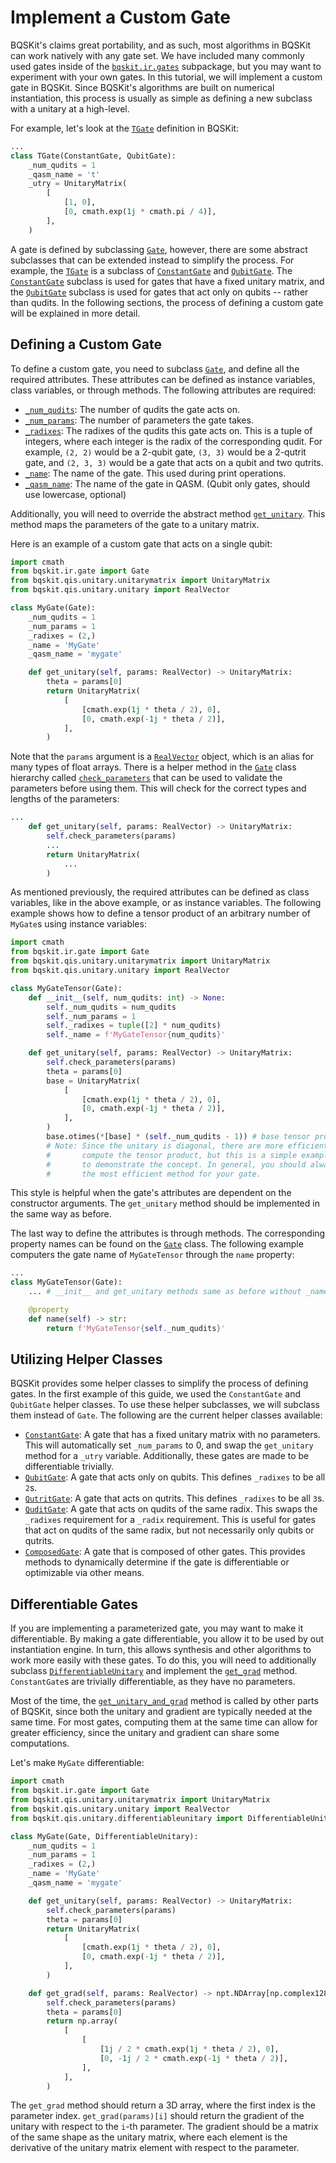 # Implement a Custom Gate

BQSKit's claims great portability, and as such, most algorithms in BQSKit can
work natively with any gate set. We have included many commonly used gates
inside of the [`bqskit.ir.gates`](https://bqskit.readthedocs.io/en/latest/source/ir.html#module-bqskit.ir.gates)
subpackage, but you may want to experiment with your own gates. In this tutorial,
we will implement a custom gate in BQSKit. Since BQSKit's algorithms are built
on numerical instantiation, this process is usually as simple as defining a new
subclass with a unitary at a high-level.

For example, let's look at the [`TGate`](https://bqskit.readthedocs.io/en/latest/source/autogen/bqskit.ir.gates.TGate.html#bqskit.ir.gates.TGate) definition in BQSKit:

```python
...
class TGate(ConstantGate, QubitGate):
    _num_qudits = 1
    _qasm_name = 't'
    _utry = UnitaryMatrix(
        [
            [1, 0],
            [0, cmath.exp(1j * cmath.pi / 4)],
        ],
    )
```

A gate is defined by subclassing [`Gate`](https://bqskit.readthedocs.io/en/latest/source/autogen/bqskit.ir.Gate.html#bqskit.ir.Gate),
however, there are some abstract subclasses that can be extended instead to simplify the process. For example, the [`TGate`](https://bqskit.readthedocs.io/en/latest/source/autogen/bqskit.ir.gates.TGate.html#bqskit.ir.gates.TGate) is a subclass of
[`ConstantGate`](https://bqskit.readthedocs.io/en/latest/source/autogen/bqskit.ir.gates.ConstantGate.html#bqskit.ir.gates.ConstantGate) and
[`QubitGate`](https://bqskit.readthedocs.io/en/latest/source/autogen/bqskit.ir.gates.QubitGate.html#bqskit.ir.gates.QubitGate). The [`ConstantGate`](https://bqskit.readthedocs.io/en/latest/source/autogen/bqskit.ir.gates.ConstantGate.html#bqskit.ir.gates.ConstantGate)
subclass is used for gates that have a fixed unitary matrix, and the [`QubitGate`](https://bqskit.readthedocs.io/en/latest/source/autogen/bqskit.ir.gates.QubitGate.html#bqskit.ir.gates.QubitGate) subclass is used for gates that act only on qubits -- rather than qudits. In the following sections, the process of defining a custom gate will be explained in more detail.

## Defining a Custom Gate

To define a custom gate, you need to subclass [`Gate`](https://bqskit.readthedocs.io/en/latest/source/autogen/bqskit.ir.Gate.html#bqskit.ir.Gate), and
define all the required attributes. These attributes can be defined as instance variables, class variables, or through methods. The following
attributes are required:

- [`_num_qudits`](https://bqskit.readthedocs.io/en/latest/source/autogen/bqskit.ir.Gate.num_qudits.html#bqskit.ir.Gate.num_qudits): The number of qudits the gate acts on.
- [`_num_params`](https://bqskit.readthedocs.io/en/latest/source/autogen/bqskit.ir.Gate.num_params.html#bqskit.ir.Gate.num_params): The number of parameters the gate takes.
- [`_radixes`](https://bqskit.readthedocs.io/en/latest/source/autogen/bqskit.ir.Gate.radixes.html#bqskit.ir.Gate.radixes): The radixes of the qudits this gate acts on. This is a tuple of integers, where each integer is the radix of the corresponding qudit. For example, `(2, 2)` would be a 2-qubit gate, `(3, 3)` would be a 2-qutrit gate, and `(2, 3, 3)` would be a gate that acts on a qubit and two qutrits.
- [`_name`](https://bqskit.readthedocs.io/en/latest/source/autogen/bqskit.ir.Gate.name.html#bqskit.ir.Gate.name): The name of the gate. This used during print operations.
- [`_qasm_name`](https://bqskit.readthedocs.io/en/latest/source/autogen/bqskit.ir.Gate.qasm_name.html#bqskit.ir.Gate.qasm_name): The name of the gate in QASM. (Qubit only gates, should use lowercase, optional)

Additionally, you will need to override the abstract method [`get_unitary`](https://bqskit.readthedocs.io/en/latest/source/autogen/bqskit.qis.Unitary.get_unitary.html#bqskit.qis.Unitary.get_unitary). This method maps the parameters of the gate to a unitary matrix.

Here is an example of a custom gate that acts on a single qubit:

```python
import cmath
from bqskit.ir.gate import Gate
from bqskit.qis.unitary.unitarymatrix import UnitaryMatrix
from bqskit.qis.unitary.unitary import RealVector

class MyGate(Gate):
    _num_qudits = 1
    _num_params = 1
    _radixes = (2,)
    _name = 'MyGate'
    _qasm_name = 'mygate'

    def get_unitary(self, params: RealVector) -> UnitaryMatrix:
        theta = params[0]
        return UnitaryMatrix(
            [
                [cmath.exp(1j * theta / 2), 0],
                [0, cmath.exp(-1j * theta / 2)],
            ],
        )
```

Note that the `params` argument is a [`RealVector`](https://bqskit.readthedocs.io/en/latest/source/autogen/bqskit.qis.RealVector.html#bqskit.qis.RealVector) object, which is an alias for many types of float arrays. There is a helper method in the [`Gate`](https://bqskit.readthedocs.io/en/latest/source/autogen/bqskit.ir.Gate.html#bqskit.ir.Gate) class hierarchy called [`check_parameters`](https://bqskit.readthedocs.io/en/latest/source/autogen/bqskit.qis.Unitary.check_parameters.html#bqskit.qis.Unitary.check_parameters) that can be used to validate the parameters before using them. This will check for the correct types and lengths of the parameters:

```python
...
    def get_unitary(self, params: RealVector) -> UnitaryMatrix:
        self.check_parameters(params)
        ...
        return UnitaryMatrix(
            ...
        )
```

As mentioned previously, the required attributes can be defined as class variables, like in the above example, or as instance variables. The following example shows how to define a tensor product of an arbitrary number of `MyGate`s using instance variables:

```python
import cmath
from bqskit.ir.gate import Gate
from bqskit.qis.unitary.unitarymatrix import UnitaryMatrix
from bqskit.qis.unitary.unitary import RealVector

class MyGateTensor(Gate):
    def __init__(self, num_qudits: int) -> None:
        self._num_qudits = num_qudits
        self._num_params = 1
        self._radixes = tuple([2] * num_qudits)
        self._name = f'MyGateTensor{num_qudits}'

    def get_unitary(self, params: RealVector) -> UnitaryMatrix:
        self.check_parameters(params)
        theta = params[0]
        base = UnitaryMatrix(
            [
                [cmath.exp(1j * theta / 2), 0],
                [0, cmath.exp(-1j * theta / 2)],
            ],
        )
        base.otimes(*[base] * (self._num_qudits - 1)) # base tensor product with itself
        # Note: Since the unitary is diagonal, there are more efficient ways to
        #       compute the tensor product, but this is a simple example meant
        #       to demonstrate the concept. In general, you should always implement
        #       the most efficient method for your gate.
```

This style is helpful when the gate's attributes are dependent on the constructor arguments. The `get_unitary` method should be implemented in the same way as before.

The last way to define the attributes is through methods. The corresponding property names can be found on the [`Gate`](https://bqskit.readthedocs.io/en/latest/source/autogen/bqskit.ir.Gate.html#bqskit.ir.Gate) class. The following example computers the gate name of `MyGateTensor` through the `name` property:

```python
...
class MyGateTensor(Gate):
    ... # __init__ and get_unitary methods same as before without _name attribute

    @property
    def name(self) -> str:
        return f'MyGateTensor{self._num_qudits}'

```

## Utilizing Helper Classes

BQSKit provides some helper classes to simplify the process of defining gates. In the first example of this guide, we used the `ConstantGate` and `QubitGate` helper classes. To use these helper subclasses, we will subclass them instead of `Gate`. The following are the current helper classes available:

- [`ConstantGate`](https://bqskit.readthedocs.io/en/latest/source/autogen/bqskit.ir.ConstantGate.html#bqskit.ir.ConstantGate): A gate that has a fixed unitary matrix with no parameters. This will automatically set `_num_params` to 0, and swap the `get_unitary` method for a `_utry` variable. Additionally, these gates are made to be differentiable trivially.
- [`QubitGate`](https://bqskit.readthedocs.io/en/latest/source/autogen/bqskit.ir.QubitGate.html#bqskit.ir.QubitGate): A gate that acts only on qubits. This defines `_radixes` to be all `2`s.
- [`QutritGate`](https://bqskit.readthedocs.io/en/latest/source/autogen/bqskit.ir.QutritGate.html#bqskit.ir.QutritGate): A gate that acts on qutrits. This defines `_radixes` to be all `3`s.
- [`QuditGate`](https://bqskit.readthedocs.io/en/latest/source/autogen/bqskit.ir.QuditGate.html#bqskit.ir.QuditGate): A gate that acts on qudits of the same radix. This swaps the `_radixes` requirement for a `_radix` requirement. This is useful for gates that act on qudits of the same radix, but not necessarily only qubits or qutrits.
- [`ComposedGate`](https://bqskit.readthedocs.io/en/latest/source/autogen/bqskit.ir.ComposedGate.html#bqskit.ir.ComposedGate): A gate that is composed of other gates. This provides methods to dynamically determine if the gate is differentiable or optimizable via other means.

## Differentiable Gates

If you are implementing a parameterized gate, you may want to make it differentiable. By making a gate differentiable, you allow it to be used by out instantiation engine. In turn, this allows synthesis and other algorithms to work more easily with these gates. To do this, you will need to additionally subclass [`DifferentiableUnitary`](https://bqskit.readthedocs.io/en/latest/source/autogen/bqskit.qis.DifferentiableUnitary.html) and implement the [`get_grad`](https://bqskit.readthedocs.io/en/latest/source/autogen/bqskit.qis.DifferentiableUnitary.get_grad.html#bqskit.qis.DifferentiableUnitary.get_grad) method. `ConstantGate`s are trivially differentiable, as they have no parameters.

Most of the time, the [`get_unitary_and_grad`](https://bqskit.readthedocs.io/en/latest/source/autogen/bqskit.qis.DifferentiableUnitary.get_unitary_and_grad.html#bqskit.qis.DifferentiableUnitary.get_unitary_and_grad) method is called by other parts of BQSKit, since both the unitary and gradient are typically needed at the same time. For most gates, computing them at the same time can allow for greater efficiency, since the unitary and gradient can share some computations.

Let's make `MyGate` differentiable:

```python
import cmath
from bqskit.ir.gate import Gate
from bqskit.qis.unitary.unitarymatrix import UnitaryMatrix
from bqskit.qis.unitary.unitary import RealVector
from bqskit.qis.unitary.differentiableunitary import DifferentiableUnitary

class MyGate(Gate, DifferentiableUnitary):
    _num_qudits = 1
    _num_params = 1
    _radixes = (2,)
    _name = 'MyGate'
    _qasm_name = 'mygate'

    def get_unitary(self, params: RealVector) -> UnitaryMatrix:
        self.check_parameters(params)
        theta = params[0]
        return UnitaryMatrix(
            [
                [cmath.exp(1j * theta / 2), 0],
                [0, cmath.exp(-1j * theta / 2)],
            ],
        )

    def get_grad(self, params: RealVector) -> npt.NDArray[np.complex128]:
        self.check_parameters(params)
        theta = params[0]
        return np.array(
            [
                [
                    [1j / 2 * cmath.exp(1j * theta / 2), 0],
                    [0, -1j / 2 * cmath.exp(-1j * theta / 2)],
                ],
            ],
        )
```

The `get_grad` method should return a 3D array, where the first index is the parameter index. `get_grad(params)[i]` should return the gradient of the unitary with respect to the `i`-th parameter. The gradient should be a matrix of the same shape as the unitary matrix, where each element is the derivative of the unitary matrix element with respect to the parameter.
